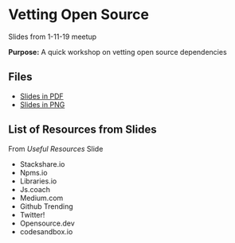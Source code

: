 # Vetting Open Source

Slides from 1-11-19 meetup

**Purpose:**
A quick workshop on vetting open source dependencies

## Files

- [Slides in PDF](Default%20Report.pdf)
- [Slides in PNG](Vetting%20Open%20Source.png)

## List of Resources from Slides

From _Useful Resources_ Slide

- Stackshare.io
- Npms.io
- Libraries.io
- Js.coach
- Medium.com
- Github Trending
- Twitter!
- Opensource.dev
- codesandbox.io
